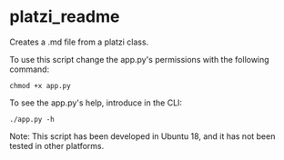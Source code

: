 # platzi_readme

Creates a .md file from a platzi class.

To use this script change the app.py's permissions with the following command:

    chmod +x app.py

To see the app.py's help, introduce in the CLI:

    ./app.py -h
    
Note: This script has been developed in Ubuntu 18, and it has not been tested in other platforms.    
